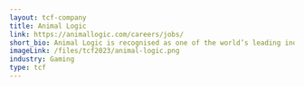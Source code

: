 ```yaml
---
layout: tcf-company
title: Animal Logic
link: https://animallogic.com/careers/jobs/
short_bio: Animal Logic is recognised as one of the world’s leading independent creative digital studios, producing award winning design, visual effects and animation for over 30 years.
imageLink: /files/tcf2023/animal-logic.png
industry: Gaming
type: tcf
---
```

